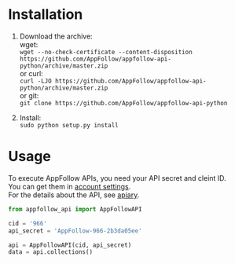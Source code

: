 # Installation
1. Download the archive:  
wget:  
`wget --no-check-certificate --content-disposition https://github.com/AppFollow/appfollow-api-python/archive/master.zip`  
or curl:  
`curl -LJO https://github.com/AppFollow/appfollow-api-python/archive/master.zip`  
or git:  
`git clone https://github.com/AppFollow/appfollow-api-python`

2. Install:  
`sudo python setup.py install`

# Usage
To execute AppFollow APIs, you need your API secret and cleint ID.  
You can get them in [account settings](http://watch.appfollow.io/settings/general).  
For the details about the API, see [apiary](https://appfollow.docs.apiary.io/#).

```python
from appfollow_api import AppFollowAPI

cid = '966'
api_secret = 'AppFollow-966-2b3da05ee'

api = AppFollowAPI(cid, api_secret)
data = api.collections()
```

